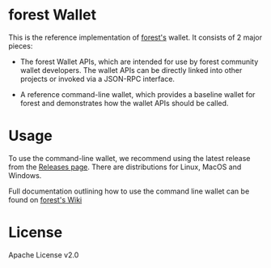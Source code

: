 # forest Wallet

This is the reference implementation of [forest's](https://github.com/forestblock/wallet) wallet. It consists of 2 major pieces:

* The forest Wallet APIs, which are intended for use by forest community wallet developers. The wallet APIs can be directly linked into other projects or invoked via a JSON-RPC interface.

* A reference command-line wallet, which provides a baseline wallet for forest and demonstrates how the wallet APIs should be called.

# Usage

To use the command-line wallet, we recommend using the latest release from the [Releases page](https://github.com/forestblock/wallet/releases). There are distributions for Linux, MacOS and Windows.

Full documentation outlining how to use the command line wallet can be found on [forest's Wiki](https://github.com/forestblock/docs/wiki/Wallet-User-Guide)

# License

Apache License v2.0

